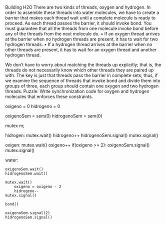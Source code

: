 Building H2O
There are two kinds of threads, oxygen and hydrogen. In order to assemble these threads into water molecules, we have to create a barrier that makes each thread wait until a complete molecule is ready to proceed. 
As each thread passes the barrier, it should invoke bond. You must guarantee that all the threads from one molecule invoke bond before any of the threads from the next molecule do.
• If an oxygen thread arrives at the barrier when no hydrogen threads are present, it has to wait for two hydrogen threads.
• If a hydrogen thread arrives at the barrier when no other threads are present, it has to wait for an oxygen thread and another hydrogen thread.

We don’t have to worry about matching the threads up explicitly; that is, the threads do not necessarily know which other threads they are paired up with. The key is just that threads pass the barrier in complete sets; thus, if we examine the sequence of threads that invoke bond and divide them into groups of three, each group should contain one oxygen and two hydrogen threads.
Puzzle: Write synchronization code for oxygen and hydrogen molecules that enforces these constraints.

oxigeno = 0
hidrogeno = 0

oxigenoSem = sem(0)
hidrogenoSem = sem(0)

mutex m;

hidrogen:
    mutex.wait()
    hidrogeno++
    hidrogenoSem.signal()
    mutex.signal()

oxigen:
    mutex.wait()
    oxigeno++
    if(oxigeno >= 2):
        oxigenoSem.signal()
    mutex.signal()

water:

    oxigenoSem.wait()
    hidrogenoSem.wait()

    mutex.wait()
        oxigeno = oxigeno - 2
        hidrogeno--
    mutex.signal()

    bond()

    oxigenoSem.signal(2)
    hidrogenoSem.signal()
